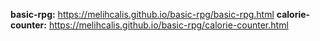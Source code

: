 **basic-rpg:** https://melihcalis.github.io/basic-rpg/basic-rpg.html
**calorie-counter:** https://melihcalis.github.io/basic-rpg/calorie-counter.html
